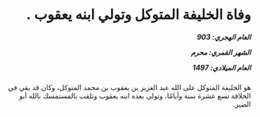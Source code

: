 <h1 dir="rtl">وفاة الخليفة المتوكل وتولي ابنه يعقوب .</h1>

<h5 dir="rtl">العام الهجري:  903

الشهر القمري: محرم

العام الميلادي: 1497</h5>

<p dir="rtl">هو الخليفة المتوكل على الله عبد العزيز بن يعقوب بن محمد المتوكل، وكان قد بقي في الخلافة تسع عشرة سنة وأيامًا، وتولى بعده ابنه يعقوب وتلقب بالمستمسك بالله أبو الصبر.</p></br>
